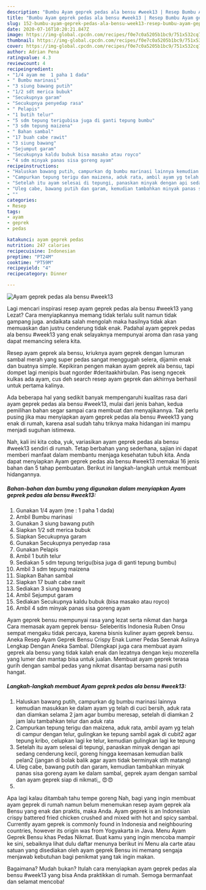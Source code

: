 ```yaml
---
description: "Bumbu Ayam geprek pedas ala bensu #week13 | Resep Bumbu Ayam geprek pedas ala bensu #week13 Yang Sempurna"
title: "Bumbu Ayam geprek pedas ala bensu #week13 | Resep Bumbu Ayam geprek pedas ala bensu #week13 Yang Sempurna"
slug: 152-bumbu-ayam-geprek-pedas-ala-bensu-week13-resep-bumbu-ayam-geprek-pedas-ala-bensu-week13-yang-sempurna
date: 2020-07-16T10:20:21.847Z
image: https://img-global.cpcdn.com/recipes/f0e7c0a5205b1bc9/751x532cq70/ayam-geprek-pedas-ala-bensu-week13-foto-resep-utama.jpg
thumbnail: https://img-global.cpcdn.com/recipes/f0e7c0a5205b1bc9/751x532cq70/ayam-geprek-pedas-ala-bensu-week13-foto-resep-utama.jpg
cover: https://img-global.cpcdn.com/recipes/f0e7c0a5205b1bc9/751x532cq70/ayam-geprek-pedas-ala-bensu-week13-foto-resep-utama.jpg
author: Adrian Pena
ratingvalue: 4.3
reviewcount: 4
recipeingredient:
- "1/4 ayam me  1 paha 1 dada"
- " Bumbu marinasi"
- "3 siung bawang putih"
- "1/2 sdt merica bubuk"
- "Secukupnya garam"
- "Secukupnya penyedap rasa"
- " Pelapis"
- "1 butih telur"
- "5 sdm tepung terigubisa juga di ganti tepung bumbu"
- "3 sdm tepung maizena"
- " Bahan sambal"
- "17 buah cabe rawit"
- "3 siung bawang"
- "Sejumput garam"
- "Secukupnya kaldu bubuk bisa masako atau royco"
- "4 sdm minyak panas sisa goreng ayam"
recipeinstructions:
- "Haluskan bawang putih, campurkan dg bumbu marinasi lainnya kemudian masukkan ke dalam ayam yg telah di cuci bersih, aduk rata dan diamkan selama 2 jam agar bumbu meresap, setelah di diamkan 2 jam lalu tambahkan telur dan aduk rata"
- "Campurkan tepung terigu dan maizena, aduk rata, ambil ayam yg telah di campur dengan telur, gulingkan ke tepung sambil agak di cubit2 agar tepung kribo, celupkan lagi ke telur, kemudian gulingkan lagi ke tepung"
- "Setelah itu ayam selesai di tepungi, panaskan minyak dengan api sedang cenderung kecil, goreng hingga keemasan kemudian balik pelan2 (jangan di bolak balik agar ayam tidak berminyak stlh matang)"
- "Uleg cabe, bawang putih dan garam, kemudian tambahkan minyak panas sisa goreng ayam ke dalam sambal, geprek ayam dengan sambal dan ayam geprek siap di nikmati,, 😍😍"
- ""
categories:
- Resep
tags:
- ayam
- geprek
- pedas

katakunci: ayam geprek pedas 
nutrition: 247 calories
recipecuisine: Indonesian
preptime: "PT24M"
cooktime: "PT59M"
recipeyield: "4"
recipecategory: Dinner

---
```



![Ayam geprek pedas ala bensu #week13](https://img-global.cpcdn.com/recipes/f0e7c0a5205b1bc9/751x532cq70/ayam-geprek-pedas-ala-bensu-week13-foto-resep-utama.jpg)

Lagi mencari inspirasi resep ayam geprek pedas ala bensu #week13 yang Lezat? Cara menyiapkannya memang tidak terlalu sulit namun tidak gampang juga. andaikata salah mengolah maka hasilnya tidak akan memuaskan dan justru cenderung tidak enak. Padahal ayam geprek pedas ala bensu #week13 yang enak selayaknya mempunyai aroma dan rasa yang dapat memancing selera kita.

Resep ayam geprek ala bensu, kriuknya ayam geprek dengan lumuran sambal merah yang super pedas sangat menggugah selera, dijamin enak dan buatnya simple. Kepikiran pengen makan ayam geprek ala bensu, tapi dompet lagi menipis buat ngorder #deritaakhirbulan. Pas iseng ngecek kulkas ada ayam, cus deh search resep ayam geprek dan akhirnya berhasil untuk pertama kalinya.

Ada beberapa hal yang sedikit banyak mempengaruhi kualitas rasa dari ayam geprek pedas ala bensu #week13, mulai dari jenis bahan, kedua pemilihan bahan segar sampai cara membuat dan menyajikannya. Tak perlu pusing jika mau menyiapkan ayam geprek pedas ala bensu #week13 yang enak di rumah, karena asal sudah tahu triknya maka hidangan ini mampu menjadi suguhan istimewa.


Nah, kali ini kita coba, yuk, variasikan ayam geprek pedas ala bensu #week13 sendiri di rumah. Tetap berbahan yang sederhana, sajian ini dapat memberi manfaat dalam membantu menjaga kesehatan tubuh kita. Anda dapat menyiapkan Ayam geprek pedas ala bensu #week13 memakai 16 jenis bahan dan 5 tahap pembuatan. Berikut ini langkah-langkah untuk membuat hidangannya.

<!--inarticleads1-->

##### Bahan-bahan dan bumbu yang digunakan dalam menyiapkan Ayam geprek pedas ala bensu #week13:

1. Gunakan 1/4 ayam (me : 1 paha 1 dada)
1. Ambil  Bumbu marinasi
1. Gunakan 3 siung bawang putih
1. Siapkan 1/2 sdt merica bubuk
1. Siapkan Secukupnya garam
1. Gunakan Secukupnya penyedap rasa
1. Gunakan  Pelapis
1. Ambil 1 butih telur
1. Sediakan 5 sdm tepung terigu(bisa juga di ganti tepung bumbu)
1. Ambil 3 sdm tepung maizena
1. Siapkan  Bahan sambal
1. Siapkan 17 buah cabe rawit
1. Sediakan 3 siung bawang
1. Ambil Sejumput garam
1. Sediakan Secukupnya kaldu bubuk (bisa masako atau royco)
1. Ambil 4 sdm minyak panas sisa goreng ayam


Ayam geprek bensu mempunyai rasa yang lezat serta nikmat dan harga Cara memasak ayam geprek bensu- Seleberitis Indonesia Ruben Onsu sempat mengaku tidak percaya, karena bisnis kuliner ayam geprek bensu. Aneka Resep Ayam Geprek Bensu Crispy Enak Lumer Pedas Seenak Aslinya Lengkap Dengan Aneka Sambal. Dilengkapi juga cara membuat ayam geprek ala bensu yang tidak kalah enak dan lezatnya dengan keju mozerella yang lumer dan mantap bisa untuk jualan. Membuat ayam geprek terasa gurih dengan sambal pedas yang nikmat disantap bersama nasi putih hangat. 

<!--inarticleads2-->

##### Langkah-langkah membuat Ayam geprek pedas ala bensu #week13:

1. Haluskan bawang putih, campurkan dg bumbu marinasi lainnya kemudian masukkan ke dalam ayam yg telah di cuci bersih, aduk rata dan diamkan selama 2 jam agar bumbu meresap, setelah di diamkan 2 jam lalu tambahkan telur dan aduk rata
1. Campurkan tepung terigu dan maizena, aduk rata, ambil ayam yg telah di campur dengan telur, gulingkan ke tepung sambil agak di cubit2 agar tepung kribo, celupkan lagi ke telur, kemudian gulingkan lagi ke tepung
1. Setelah itu ayam selesai di tepungi, panaskan minyak dengan api sedang cenderung kecil, goreng hingga keemasan kemudian balik pelan2 (jangan di bolak balik agar ayam tidak berminyak stlh matang)
1. Uleg cabe, bawang putih dan garam, kemudian tambahkan minyak panas sisa goreng ayam ke dalam sambal, geprek ayam dengan sambal dan ayam geprek siap di nikmati,, 😍😍
1. 


Apa lagi kalau ditambah tahu tempe goreng Nah, bagi yang ingin membuat ayam geprek di rumah namun belum menemukan resep ayam geprek ala Bensu yang enak dan praktis, maka Anda. Ayam geprek is an Indonesian crispy battered fried chicken crushed and mixed with hot and spicy sambal. Currently ayam geprek is commonly found in Indonesia and neighbouring countries, however its origin was from Yogyakarta in Java. Menu Ayam Geprek Bensu khas Pedas Nikmat. Buat kamu yang ingin mencoba mampir ke sini, sebaiknya lihat dulu daftar menunya berikut ini Menu ala carte atau satuan yang disediakan oleh ayam geprek Bensu ini memang sengaja menjawab kebutuhan bagi penikmat yang tak ingin makan. 

Bagaimana? Mudah bukan? Itulah cara menyiapkan ayam geprek pedas ala bensu #week13 yang bisa Anda praktikkan di rumah. Semoga bermanfaat dan selamat mencoba!
